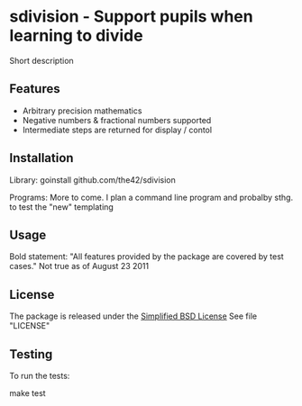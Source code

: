 sdivision - Support pupils when learning to divide
==================================================

Short description

Features
--------

* Arbitrary precision mathematics
* Negative numbers & fractional numbers supported
* Intermediate steps are returned for display / contol

Installation
------------

Library:
  goinstall github.com/the42/sdivision

Programs:
  More to come. I plan a command line program and probalby sthg. to test the "new" templating

Usage
-----

Bold statement: "All features provided by the package are covered by test cases."
Not true as of August 23 2011

License
-------

The package is released under the [Simplified BSD
License](http://www.freebsd.org/copyright/freebsd-license.html) See file
"LICENSE"

Testing
-------

To run the tests:

  make test
  
  